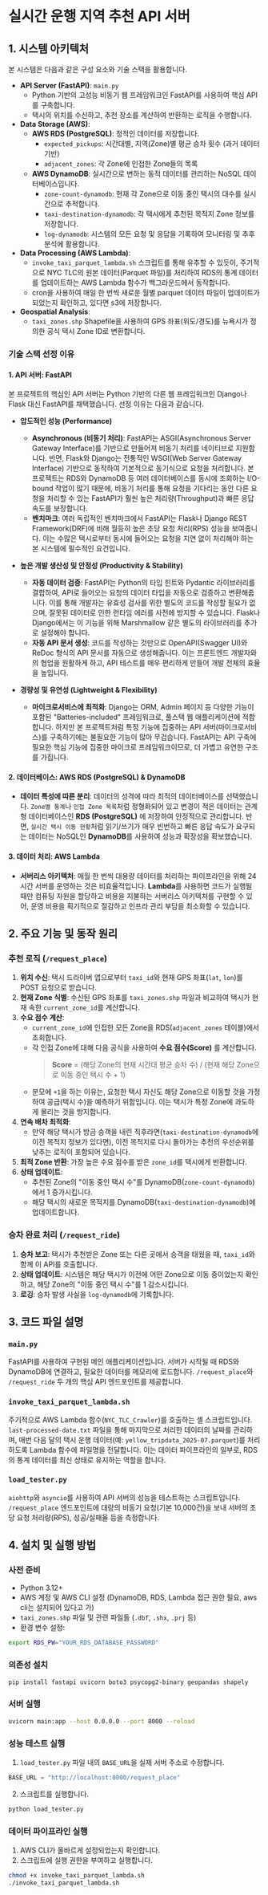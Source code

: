 # 실시간 운행 지역 추천 API 서버

## 1. 시스템 아키텍처

본 시스템은 다음과 같은 구성 요소와 기술 스택을 활용합니다.

-   **API Server (FastAPI)**: `main.py`
    -   Python 기반의 고성능 비동기 웹 프레임워크인 FastAPI를 사용하여 핵심 API를 구축합니다.
    -   택시의 위치를 수신하고, 추천 장소를 계산하여 반환하는 로직을 수행합니다.
-   **Data Storage (AWS)**:
    -   **AWS RDS (PostgreSQL)**: 정적인 데이터를 저장합니다.
        -   `expected_pickups`: 시간대별, 지역(Zone)별 평균 승차 횟수 (과거 데이터 기반)
        -   `adjacent_zones`: 각 Zone에 인접한 Zone들의 목록
    -   **AWS DynamoDB**: 실시간으로 변하는 동적 데이터를 관리하는 NoSQL 데이터베이스입니다.
        -   `zone-count-dynamodb`: 현재 각 Zone으로 이동 중인 택시의 대수를 실시간으로 추적합니다.
        -   `taxi-destination-dynamodb`: 각 택시에게 추천된 목적지 Zone 정보를 저장합니다.
        -   `log-dynamodb`: 시스템의 모든 요청 및 응답을 기록하여 모니터링 및 추후 분석에 활용합니다.
-   **Data Processing (AWS Lambda)**:
    -   `invoke_taxi_parquet_lambda.sh` 스크립트를 통해 유추할 수 있듯이, 주기적으로 NYC TLC의 원본 데이터(Parquet 파일)를 처리하여 RDS의 통계 데이터를 업데이트하는 AWS Lambda 함수가 백그라운드에서 동작합니다.
    -   cron을 사용하여 매일 한 번씩 새로운 월별 parquet 데이터 파일이 업데이트가 되었는지 확인하고, 있다면 s3에 저장합니다.
-   **Geospatial Analysis**:
    -   `taxi_zones.shp` Shapefile을 사용하여 GPS 좌표(위도/경도)를 뉴욕시가 정의한 공식 택시 Zone ID로 변환합니다.

### 기술 스택 선정 이유

#### **1. API 서버: FastAPI**

본 프로젝트의 핵심인 API 서버는 Python 기반의 다른 웹 프레임워크인 Django나 Flask 대신 FastAPI를 채택했습니다. 선정 이유는 다음과 같습니다.

-   **압도적인 성능 (Performance)**
    -   **Asynchronous (비동기 처리)**: FastAPI는 ASGI(Asynchronous Server Gateway Interface)를 기반으로 만들어져 비동기 처리를 네이티브로 지원합니다. 반면, Flask와 Django는 전통적인 WSGI(Web Server Gateway Interface) 기반으로 동작하여 기본적으로 동기식으로 요청을 처리합니다. 본 프로젝트는 RDS와 DynamoDB 등 여러 데이터베이스를 동시에 조회하는 I/O-bound 작업이 많기 때문에, 비동기 처리를 통해 요청을 기다리는 동안 다른 요청을 처리할 수 있는 FastAPI가 훨씬 높은 처리량(Throughput)과 빠른 응답 속도를 보장합니다.
    -   **벤치마크**: 여러 독립적인 벤치마크에서 FastAPI는 Flask나 Django REST Framework(DRF)에 비해 월등히 높은 초당 요청 처리(RPS) 성능을 보여줍니다. 이는 수많은 택시로부터 동시에 들어오는 요청을 지연 없이 처리해야 하는 본 시스템에 필수적인 요건입니다.

-   **높은 개발 생산성 및 안정성 (Productivity & Stability)**
    -   **자동 데이터 검증**: FastAPI는 Python의 타입 힌트와 Pydantic 라이브러리를 결합하여, API로 들어오는 요청의 데이터 타입을 자동으로 검증하고 변환해줍니다. 이를 통해 개발자는 유효성 검사를 위한 별도의 코드를 작성할 필요가 없으며, 잘못된 데이터로 인한 런타임 에러를 사전에 방지할 수 있습니다. Flask나 Django에서는 이 기능을 위해 Marshmallow 같은 별도의 라이브러리를 추가로 설정해야 합니다.
    -   **자동 API 문서 생성**: 코드를 작성하는 것만으로 OpenAPI(Swagger UI)와 ReDoc 형식의 API 문서를 자동으로 생성해줍니다. 이는 프론트엔드 개발자와의 협업을 원활하게 하고, API 테스트를 매우 편리하게 만들어 개발 전체의 효율을 높입니다.

-   **경량성 및 유연성 (Lightweight & Flexibility)**
    -   **마이크로서비스에 최적화**: Django는 ORM, Admin 페이지 등 다양한 기능이 포함된 "Batteries-included" 프레임워크로, 풀스택 웹 애플리케이션에 적합합니다. 하지만 본 프로젝트처럼 특정 기능에 집중하는 API 서버(마이크로서비스)를 구축하기에는 불필요한 기능이 많아 무겁습니다. FastAPI는 API 구축에 필요한 핵심 기능에 집중한 마이크로 프레임워크이므로, 더 가볍고 유연한 구조를 가집니다.

#### **2. 데이터베이스: AWS RDS (PostgreSQL) & DynamoDB**

-   **데이터 특성에 따른 분리**: 데이터의 성격에 따라 최적의 데이터베이스를 선택했습니다. `Zone별 통계`나 `인접 Zone 목록`처럼 정형화되어 있고 변경이 적은 데이터는 관계형 데이터베이스인 **RDS (PostgreSQL)** 에 저장하여 안정적으로 관리합니다. 반면, `실시간 택시 이동 현황`처럼 읽기/쓰기가 매우 빈번하고 빠른 응답 속도가 요구되는 데이터는 NoSQL인 **DynamoDB**를 사용하여 성능과 확장성을 확보했습니다.

#### **3. 데이터 처리: AWS Lambda**

-   **서버리스 아키텍처**: 매월 한 번씩 대용량 데이터를 처리하는 파이프라인을 위해 24시간 서버를 운영하는 것은 비효율적입니다. **Lambda**를 사용하면 코드가 실행될 때만 컴퓨팅 자원을 할당하고 비용을 지불하는 서버리스 아키텍처를 구현할 수 있어, 운영 비용을 획기적으로 절감하고 인프라 관리 부담을 최소화할 수 있습니다.

## 2. 주요 기능 및 동작 원리

### 추천 로직 (`/request_place`)

1.  **위치 수신**: 택시 드라이버 앱으로부터 `taxi_id`와 현재 GPS 좌표(`lat`, `lon`)를 POST 요청으로 받습니다.
2.  **현재 Zone 식별**: 수신된 GPS 좌표를 `taxi_zones.shp` 파일과 비교하여 택시가 현재 속한 `current_zone_id`를 계산합니다.
3.  **수요 점수 계산**:
    -   `current_zone_id`에 인접한 모든 Zone을 RDS(`adjacent_zones` 테이블)에서 조회합니다.
    -   각 인접 Zone에 대해 다음 공식을 사용하여 **수요 점수(Score)** 를 계산합니다.
        > **Score** = (해당 Zone의 현재 시간대 평균 승차 수) / (현재 해당 Zone으로 이동 중인 택시 수 + 1)
    -   분모에 `+1`을 하는 이유는, 요청한 택시 자신도 해당 Zone으로 이동할 것을 가정하여 공급(택시 수)을 예측하기 위함입니다. 이는 택시가 특정 Zone에 과도하게 몰리는 것을 방지합니다.
4.  **연속 배차 최적화**:
    -   만약 해당 택시가 방금 승객을 내린 직후라면(`taxi-destination-dynamodb`에 이전 목적지 정보가 있다면), 이전 목적지로 다시 돌아가는 추천의 우선순위를 낮추는 로직이 포함되어 있습니다.
5.  **최적 Zone 반환**: 가장 높은 수요 점수를 받은 `zone_id`를 택시에게 반환합니다.
6.  **상태 업데이트**:
    -   추천된 Zone의 "이동 중인 택시 수"를 DynamoDB(`zone-count-dynamodb`)에서 1 증가시킵니다.
    -   해당 택시의 새로운 목적지를 DynamoDB(`taxi-destination-dynamodb`)에 업데이트합니다.

### 승차 완료 처리 (`/request_ride`)

1.  **승차 보고**: 택시가 추천받은 Zone 또는 다른 곳에서 승객을 태웠을 때, `taxi_id`와 함께 이 API를 호출합니다.
2.  **상태 업데이트**: 시스템은 해당 택시가 이전에 어떤 Zone으로 이동 중이었는지 확인하고, 해당 Zone의 "이동 중인 택시 수"를 1 감소시킵니다.
3.  **로깅**: 승차 발생 사실을 `log-dynamodb`에 기록합니다.

## 3. 코드 파일 설명

### `main.py`

FastAPI를 사용하여 구현된 메인 애플리케이션입니다. 서버가 시작될 때 RDS와 DynamoDB에 연결하고, 필요한 데이터를 메모리에 로드합니다. `/request_place`와 `/request_ride` 두 개의 핵심 API 엔드포인트를 제공합니다.

### `invoke_taxi_parquet_lambda.sh`

주기적으로 AWS Lambda 함수(`NYC_TLC_Crawler`)를 호출하는 셸 스크립트입니다. `last-processed-date.txt` 파일을 통해 마지막으로 처리한 데이터의 날짜를 관리하며, 매번 다음 달의 택시 운행 데이터(예: `yellow_tripdata_2025-07.parquet`)를 처리하도록 Lambda 함수에 파일명을 전달합니다. 이는 데이터 파이프라인의 일부로, RDS의 통계 데이터를 최신 상태로 유지하는 역할을 합니다.

### `load_tester.py`

`aiohttp`와 `asyncio`를 사용하여 API 서버의 성능을 테스트하는 스크립트입니다. `/request_place` 엔드포인트에 대량의 비동기 요청(기본 10,000건)을 보내 서버의 초당 요청 처리량(RPS), 성공/실패율 등을 측정합니다.

## 4. 설치 및 실행 방법

### 사전 준비

-   Python 3.12+
-   AWS 계정 및 AWS CLI 설정 (DynamoDB, RDS, Lambda 접근 권한 필요, aws cli는 설치되어 있다고 가)
-   `taxi_zones.shp` 파일 및 관련 파일들 (`.dbf`, `.shx`, `.prj` 등)
-   환경 변수 설정:
```bash
export RDS_PW="YOUR_RDS_DATABASE_PASSWORD"
```

### 의존성 설치

```bash
pip install fastapi uvicorn boto3 psycopg2-binary geopandas shapely
```

### 서버 실행

```bash
uvicorn main:app --host 0.0.0.0 --port 8000 --reload
```

### 성능 테스트 실행

1.  `load_tester.py` 파일 내의 `BASE_URL`을 실제 서버 주소로 수정합니다.
```python
BASE_URL = "http://localhost:8000/request_place"
```
2.  스크립트를 실행합니다.
```bash
python load_tester.py
```

### 데이터 파이프라인 실행

1.  AWS CLI가 올바르게 설정되었는지 확인합니다.
2.  스크립트에 실행 권한을 부여하고 실행합니다.
```bash
chmod +x invoke_taxi_parquet_lambda.sh
./invoke_taxi_parquet_lambda.sh
```
